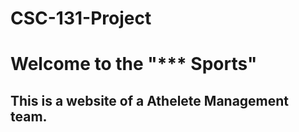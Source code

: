 # CSC-131-Project
# Welcome to the "*** Sports"
## This is a website of a Athelete Management team.
